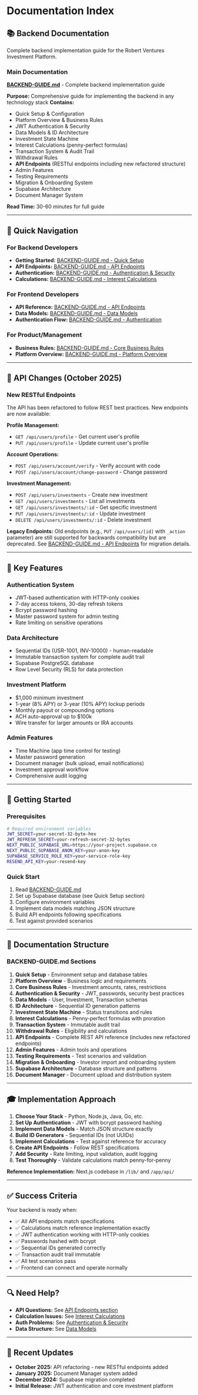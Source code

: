 # Documentation Index

## 📚 Backend Documentation

Complete backend implementation guide for the Robert Ventures Investment Platform.

### Main Documentation

**[BACKEND-GUIDE.md](./BACKEND-GUIDE.md)** - Complete backend implementation guide

**Purpose:** Comprehensive guide for implementing the backend in any technology stack
**Contains:**
- Quick Setup & Configuration
- Platform Overview & Business Rules
- JWT Authentication & Security
- Data Models & ID Architecture
- Investment State Machine
- Interest Calculations (penny-perfect formulas)
- Transaction System & Audit Trail
- Withdrawal Rules
- **API Endpoints** (RESTful endpoints including new refactored structure)
- Admin Features
- Testing Requirements
- Migration & Onboarding System
- Supabase Architecture
- Document Manager System

**Read Time:** 30-60 minutes for full guide

---

## 🎯 Quick Navigation

### For Backend Developers
- **Getting Started:** [BACKEND-GUIDE.md - Quick Setup](./BACKEND-GUIDE.md#quick-setup)
- **API Endpoints:** [BACKEND-GUIDE.md - API Endpoints](./BACKEND-GUIDE.md#api-endpoints)
- **Authentication:** [BACKEND-GUIDE.md - Authentication & Security](./BACKEND-GUIDE.md#authentication--security)
- **Calculations:** [BACKEND-GUIDE.md - Interest Calculations](./BACKEND-GUIDE.md#interest-calculations)

### For Frontend Developers
- **API Reference:** [BACKEND-GUIDE.md - API Endpoints](./BACKEND-GUIDE.md#api-endpoints)
- **Data Models:** [BACKEND-GUIDE.md - Data Models](./BACKEND-GUIDE.md#data-models)
- **Authentication Flow:** [BACKEND-GUIDE.md - Authentication](./BACKEND-GUIDE.md#authentication--security)

### For Product/Management
- **Business Rules:** [BACKEND-GUIDE.md - Core Business Rules](./BACKEND-GUIDE.md#core-business-rules)
- **Platform Overview:** [BACKEND-GUIDE.md - Platform Overview](./BACKEND-GUIDE.md#platform-overview)

---

## 📝 API Changes (October 2025)

### New RESTful Endpoints

The API has been refactored to follow REST best practices. New endpoints are now available:

**Profile Management:**
- `GET /api/users/profile` - Get current user's profile
- `PUT /api/users/profile` - Update current user's profile

**Account Operations:**
- `POST /api/users/account/verify` - Verify account with code
- `POST /api/users/account/change-password` - Change password

**Investment Management:**
- `POST /api/users/investments` - Create new investment
- `GET /api/users/investments` - List all investments
- `GET /api/users/investments/:id` - Get specific investment
- `PUT /api/users/investments/:id` - Update investment
- `DELETE /api/users/investments/:id` - Delete investment

**Legacy Endpoints:**
Old endpoints (e.g., `PUT /api/users/[id]` with `_action` parameter) are still supported for backwards compatibility but are deprecated. See [BACKEND-GUIDE.md - API Endpoints](./BACKEND-GUIDE.md#api-endpoints) for migration details.

---

## 🔑 Key Features

### Authentication System
- JWT-based authentication with HTTP-only cookies
- 7-day access tokens, 30-day refresh tokens
- Bcrypt password hashing
- Master password system for admin testing
- Rate limiting on sensitive operations

### Data Architecture
- Sequential IDs (USR-1001, INV-10000) - human-readable
- Immutable transaction system for complete audit trail
- Supabase PostgreSQL database
- Row Level Security (RLS) for data protection

### Investment Platform
- $1,000 minimum investment
- 1-year (8% APY) or 3-year (10% APY) lockup periods
- Monthly payout or compounding options
- ACH auto-approval up to $100k
- Wire transfer for larger amounts or IRA accounts

### Admin Features
- Time Machine (app time control for testing)
- Master password generation
- Document manager (bulk upload, email notifications)
- Investment approval workflow
- Comprehensive audit logging

---

## 🚀 Getting Started

### Prerequisites
```bash
# Required environment variables
JWT_SECRET=your-secret-32-byte-hex
JWT_REFRESH_SECRET=your-refresh-secret-32-bytes
NEXT_PUBLIC_SUPABASE_URL=https://your-project.supabase.co
NEXT_PUBLIC_SUPABASE_ANON_KEY=your-anon-key
SUPABASE_SERVICE_ROLE_KEY=your-service-role-key
RESEND_API_KEY=your-resend-key
```

### Quick Start
1. Read [BACKEND-GUIDE.md](./BACKEND-GUIDE.md)
2. Set up Supabase database (see Quick Setup section)
3. Configure environment variables
4. Implement data models matching JSON structure
5. Build API endpoints following specifications
6. Test against provided scenarios

---

## 📖 Documentation Structure

### BACKEND-GUIDE.md Sections

1. **Quick Setup** - Environment setup and database tables
2. **Platform Overview** - Business logic and requirements
3. **Core Business Rules** - Investment amounts, rates, restrictions
4. **Authentication & Security** - JWT, passwords, security best practices
5. **Data Models** - User, Investment, Transaction schemas
6. **ID Architecture** - Sequential ID generation patterns
7. **Investment State Machine** - Status transitions and rules
8. **Interest Calculations** - Penny-perfect formulas with proration
9. **Transaction System** - Immutable audit trail
10. **Withdrawal Rules** - Eligibility and calculations
11. **API Endpoints** - Complete REST API reference (includes new refactored endpoints)
12. **Admin Features** - Admin tools and operations
13. **Testing Requirements** - Test scenarios and validation
14. **Migration & Onboarding** - Investor import and onboarding system
15. **Supabase Architecture** - Database structure and patterns
16. **Document Manager** - Document upload and distribution system

---

## 🎓 Implementation Approach

1. **Choose Your Stack** - Python, Node.js, Java, Go, etc.
2. **Set Up Authentication** - JWT with bcrypt password hashing
3. **Implement Data Models** - Match JSON structure exactly
4. **Build ID Generators** - Sequential IDs (not UUIDs)
5. **Implement Calculations** - Test against reference for accuracy
6. **Create API Endpoints** - Follow REST specifications
7. **Add Security** - Rate limiting, input validation, audit logging
8. **Test Thoroughly** - Validate calculations match penny-for-penny

**Reference Implementation:** Next.js codebase in `/lib/` and `/app/api/`

---

## ✅ Success Criteria

Your backend is ready when:
- ✅ All API endpoints match specifications
- ✅ Calculations match reference implementation exactly
- ✅ JWT authentication working with HTTP-only cookies
- ✅ Passwords hashed with bcrypt
- ✅ Sequential IDs generated correctly
- ✅ Transaction audit trail immutable
- ✅ All test scenarios pass
- ✅ Frontend can connect and operate normally

---

## 🔍 Need Help?

- **API Questions:** See [API Endpoints section](./BACKEND-GUIDE.md#api-endpoints)
- **Calculation Issues:** See [Interest Calculations](./BACKEND-GUIDE.md#interest-calculations)
- **Auth Problems:** See [Authentication & Security](./BACKEND-GUIDE.md#authentication--security)
- **Data Structure:** See [Data Models](./BACKEND-GUIDE.md#data-models)

---

## 📅 Recent Updates

- **October 2025:** API refactoring - new RESTful endpoints added
- **January 2025:** Document Manager system added
- **December 2024:** Supabase migration completed
- **Initial Release:** JWT authentication and core investment platform

